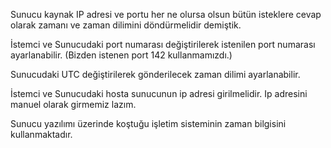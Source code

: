 Sunucu kaynak IP adresi ve portu her ne olursa olsun bütün isteklere cevap olarak zamanı ve zaman dilimini döndürmelidir demiştik.

İstemci ve Sunucudaki port numarası değiştirilerek istenilen port numarası ayarlanabilir. (Bizden istenen port 142 kullanmamızdı.)

Sunucudaki  UTC değiştirilerek gönderilecek zaman dilimi ayarlanabilir.

İstemci ve Sunucudaki  hosta sunucunun ip adresi girilmelidir. Ip adresini manuel olarak girmemiz lazım.

Sunucu yazılımı üzerinde koştuğu işletim sisteminin zaman bilgisini kullanmaktadır.

